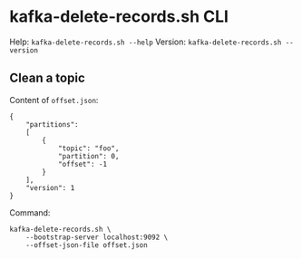 # kafka-delete-records.sh CLI

Help: `kafka-delete-records.sh --help`
Version: `kafka-delete-records.sh --version`

## Clean a topic
Content of `offset.json`:
```
{
    "partitions":
    [
        {
            "topic": "foo",
            "partition": 0,
            "offset": -1
        }
    ],
    "version": 1
}
```

Command:
```
kafka-delete-records.sh \
	--bootstrap-server localhost:9092 \
	--offset-json-file offset.json
```
